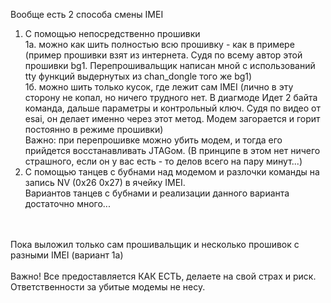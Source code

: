 Вообще есть 2 способа смены IMEI<br>
1. С помощью непосредственно прошивки<br>
1а. можно как шить полностью всю прошивку - как в примере (пример прошивки взят из интернета. Судя по всему автор этой прошивки bg1. Перепрошивальщик написан мной с использований tty функций выдернутых из chan_dongle того же bg1)<br>
1б. можно шить только кусок, где лежит сам IMEI (лично в эту сторону не копал, но ничего трудного нет. В диагмоде Идет 2 байта команда, дальше параметры и контрольный ключ. Судя по видео от esai, он делает именно через этот метод. Модем загорается и горит постоянно в режиме прошивки)<br>
Важно: при перепрошивке можно убить модем, и тогда его прийдется восстанавливать JTAGом. (В принципе в этом нет ничего страшного, если он у вас есть - то делов всего на пару минут...)<br>
2. С помощью танцев с бубнами над модемом и разлочки команды на запись NV (0x26 0x27) в ячейку IMEI.<br>
Вариантов танцев с бубнами и реализации данного варианта достаточно много...<br>
<br>
<br>
Пока выложил только сам прошивальщик и несколько прошивок с разными IMEI (вариант 1а)<br>
<br>
Важно! Все предоставляется КАК ЕСТЬ, делаете на свой страх и риск. Ответственности за убитые модемы не несу.<br>